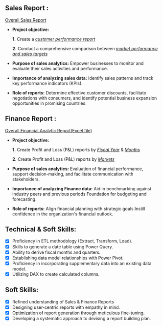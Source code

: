 ## Sales Report :
[Overall Sales Report](https://1drv.ms/x/c/d553198fb90d36e9/EQvT1sgoOjVMtPxRIz-_2p0BpIkNlHItqspT5qQ8qp6p5g?e=9fduud)


- **Project objective:** 

    **1.** Create a _[customer performance report](https://github.com/pushpendrakushwah729/Excel-Sales-Analytics/blob/main/Customer%20Performance%20Report.pdf)_ 

    **2.** Conduct a comprehensive comparison between _[market performance and sales targets](https://github.com/pushpendrakushwah729/Excel-Sales-Analytics/blob/main/Market%20Performance%20VS%20%20Salse%20Target.pdf)_

- **Purpose of sales analytics:** Empower businesses to monitor and evaluate their sales activities and performance.

- **Importance of analyzing sales data:** Identify sales patterns and track key performance indicators (KPIs).

- **Role of reports:** Determine effective customer discounts, facilitate negotiations with consumers, and identify potential business expansion opportunities in promising countries.


## Finance Report :
[Overall Financial Analytic Report(Excel file)](https://1drv.ms/x/c/d553198fb90d36e9/EQvT1sgoOjVMtPxRIz-_2p0BpIkNlHItqspT5qQ8qp6p5g?e=9fduud)


- **Project objective:** 

    **1.** Create Profit and Loss (P&L) reports by _[Fiscal Year](https://github.com/pushpendrakushwah729/Excel-Sales-Analytics/blob/main/P%20%26%20L%20Statement%20By%20fiscal%20Year.pdf)_ & _[Months](https://github.com/pushpendrakushwah729/Excel-Sales-Analytics/blob/main/P%20%26%20L%20Statement%20By%20fiscal%20Month.pdf)_ 

   **2.** Create Profit and Loss (P&L) reports by _[Markets](https://github.com/pushpendrakushwah729/Excel-Sales-Analytics/blob/main/P%20%26%20L%20Statement%20By%20fiscal%20Year.pdf)_

- **Purpose of sales analytics:** Evaluation of financial performance, support decision-making, and facilitate communication with stakeholders.

- **Importance of analyzing Finance data:** Aid in benchmarking against industry peers and previous periods Foundation for budgeting and forecasting.

- **Role of reports:** Align financial planning with strategic goals Instill confidence in the organization's financial outlook.


## Technical & Soft Skills:
- [x]	Proficiency in ETL methodology (Extract, Transform, Load).
- [x]	Skills to generate a date table using Power Query.
- [x]	Ability to derive fiscal months and quarters.
- [x]	Establishing data model relationships with Power Pivot.
- [x]	Proficiency in incorporating supplementary data into an existing data model.
- [x]	Utilizing DAX to create calculated columns.

## Soft Skills:
- [x]	Refined understanding of Sales & Finance Reports
- [x]	Designing user-centric reports with empathy in mind.
- [x]	Optimization of report generation through meticulous fine-tuning.
- [x]	Developing a systematic approach to devising a report building plan.
